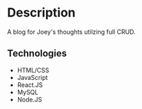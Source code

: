 # Description

A blog for Joey's thoughts utilzing full CRUD. 

## Technologies 

- HTML/CSS 
- JavaScript
- React.JS
- MySQL 
- Node.JS